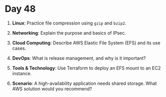 # Day 48

1. **Linux**: Practice file compression using `gzip` and `bzip2`.

2. **Networking**: Explain the purpose and basics of IPsec.

3. **Cloud Computing**: Describe AWS Elastic File System (EFS) and its use cases.

4. **DevOps**: What is release management, and why is it important?

5. **Tools & Technology**: Use Terraform to deploy an EFS mount to an EC2 instance.

6. **Scenario**: A high-availability application needs shared storage. What AWS solution would you recommend?

